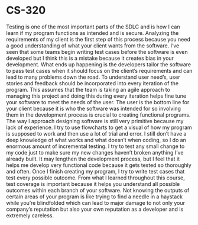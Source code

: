 # CS-320
Testing is one of the most important parts of the SDLC and is how I can learn if my program functions as intended and is secure. Analyzing the requirements of my client is the first step of this process because you need a good understanding of what your client wants from the software. I’ve seen that some teams begin writing test cases before the software is even developed but I think this is a mistake because it creates bias in your development. What ends up happening is the developers tailor the software to pass test cases when it should focus on the client’s requirements and can lead to many problems down the road. To understand user need’s, user stories and feedback should be incorporated into every iteration of the program. This assumes that the team is taking an agile approach to managing this project and doing this during every iteration helps fine tune your software to meet the needs of the user. The user is the bottom line for your client because it is who the software was intended for so involving them in the development process is crucial to creating functional programs. The way I approach designing software is still very primitive because my lack of experience. I try to use flowcharts to get a visual of how my program is supposed to work and then use a lot of trial and error. I still don’t have a deep knowledge of what works and what doesn’t when coding, so I do an enormous amount of incremental testing. I try to test any small change to my code just to make sure my new changes haven’t broken anything I’ve already built. It may lengthen the development process, but I feel that it helps me develop very functional code because it gets tested so thoroughly and often. Once I finish creating my program, I try to write test cases that test every possible outcome. From what I learned throughout this course, test coverage is important because it helps you understand all possible outcomes within each branch of your software. Not knowing the outputs of certain areas of your program is like trying to find a needle in a haystack while you’re blindfolded which can lead to major damage to not only your company’s reputation but also your own reputation as a developer and is extremely careless.
